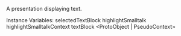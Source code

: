 A presentation displaying text.Instance Variables:	selectedTextBlock	<ProtoObject>	highlightSmalltalk	<Boolean>	highlightSmalltalkContext	<Object>	textBlock	<ProtoObject | PseudoContext>